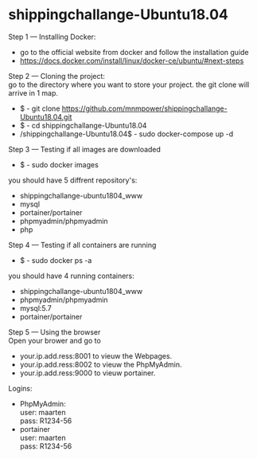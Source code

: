 # shippingchallange-Ubuntu18.04

Step 1 — Installing Docker:  
- go to the official website from docker and follow the installation guide  
- https://docs.docker.com/install/linux/docker-ce/ubuntu/#next-steps  
    
Step 2 — Cloning the project:  
    go to the directory where you want to store your project. the git clone will arrive in 1 map.  
- $ - git clone https://github.com/mnmpower/shippingchallange-Ubuntu18.04.git  
- $ - cd shippingchallange-Ubuntu18.04  
- /shippingchallange-Ubuntu18.04$ - sudo docker-compose up -d  

Step 3 — Testing if all images are downloaded  
- $ - sudo docker images  

you should have 5 diffrent repository's:  
   - shippingchallange-ubuntu1804_www
   - mysql
   - portainer/portainer
   - phpmyadmin/phpmyadmin
   - php

Step 4 — Testing if all containers are running  
- $ - sudo docker ps -a

you should have 4 running containers:
   - shippingchallange-ubuntu1804_www
   - phpmyadmin/phpmyadmin
   - mysql:5.7
   - portainer/portainer

Step 5 — Using the browser  
Open your brower and go to
   - your.ip.add.ress:8001 to vieuw the Webpages.
   - your.ip.add.ress:8002 to vieuw the PhpMyAdmin.
   - your.ip.add.ress:9000 to vieuw portainer.

  Logins:  
- PhpMyAdmin:  
user: maarten  
pass: R1234-56  
- portainer  
user: maarten  
pass: R1234-56  
